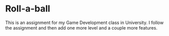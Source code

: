 # Roll-a-ball
This is an assignment for my Game Development class in University. I follow the assignment and then add one more level and a couple more features.
